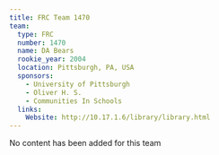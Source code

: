 ```yaml
---
title: FRC Team 1470
team:
  type: FRC
  number: 1470
  name: DA Bears
  rookie_year: 2004
  location: Pittsburgh, PA, USA
  sponsors:
    - University of Pittsburgh
    - Oliver H. S.
    - Communities In Schools
  links:
    Website: http://10.17.1.6/library/library.html
---
```

No content has been added for this team